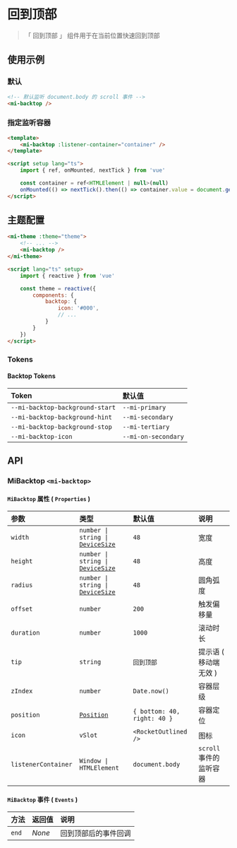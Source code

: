 # 回到顶部

> 「 回到顶部 」 组件用于在当前位置快速回到顶部

## 使用示例

### 默认

```html
<!-- 默认监听 document.body 的 scroll 事件 -->
<mi-backtop />
```

### 指定监听容器

```html
<template>
    <mi-backtop :listener-container="container" />
</template>

<script setup lang="ts">
    import { ref, onMounted, nextTick } from 'vue'

    const container = ref<HTMLElement | null>(null)
    onMounted(() => nextTick().then(() => container.value = document.getElement('mi-anchor-container')))
</script>
```

## 主题配置

```html
<mi-theme :theme="theme">
    <!-- ... -->
    <mi-backtop />
</mi-theme>

<script lang="ts" setup>
    import { reactive } from 'vue'

    const theme = reactive({
        components: {
            backtop: {
                icon: '#000',
                // ...
            }
        }
    })
</script>
```

### Tokens

#### Backtop Tokens

| Token | 默认值
| :---- | :----
| `--mi-backtop-background-start` | `--mi-primary`
| `--mi-backtop-background-hint` | `--mi-secondary`
| `--mi-backtop-background-stop` | `--mi-tertiary`
| `--mi-backtop-icon` | `--mi-on-secondary`

## API

### MiBacktop `<mi-backtop>`

#### `MiBacktop` 属性 ( `Properties` )

| 参数 | 类型 | 默认值 | 说明
| :---- | :---- | :---- | :----
| `width` | `number \| string \|` [`DeviceSize`](../../utils/README.md) | `48` | 宽度
| `height` | `number \| string \|` [`DeviceSize`](../../utils/README.md) | `48` | 高度
| `radius` | `number \| string \|` [`DeviceSize`](../../utils/README.md) | `48` | 圆角弧度
| `offset` | `number` | `200` | 触发偏移量
| `duration` | `number` | `1000` | 滚动时长
| `tip` | `string` | `回到顶部` | 提示语 ( 移动端无效 )
| `zIndex` | `number` | `Date.now()` | 容器层级
| `position` | [`Position`](../../utils/README.md) | `{ bottom: 40, right: 40 }` | 容器定位
| `icon` | `vSlot` | `<RocketOutlined />` | 图标
| `listenerContainer` | `Window \| HTMLElement` | `document.body` | `scroll` 事件的监听容器

#### `MiBacktop` 事件 ( `Events` )

| 方法 | 返回值 | 说明
| :---- | :---- | :----
| `end` | *None* | 回到顶部后的事件回调
